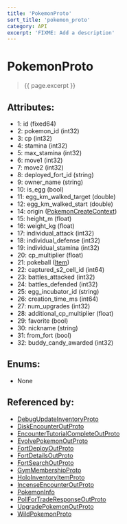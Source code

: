 ```yaml
---
title: 'PokemonProto'
sort_title: 'pokemon_proto'
category: API
excerpt: 'FIXME: Add a description'
---
```


[comment]: <> (THIS PART IS GENERATED - AKA DON'T EDIT THIS PART MANUALLY)

# PokemonProto

> {{ page.excerpt }}

## Attributes:

- 1: id (fixed64)
- 2: pokemon_id (int32)
- 3: cp (int32)
- 4: stamina (int32)
- 5: max_stamina (int32)
- 6: move1 (int32)
- 7: move2 (int32)
- 8: deployed_fort_id (string)
- 9: owner_name (string)
- 10: is_egg (bool)
- 11: egg_km_walked_target (double)
- 12: egg_km_walked_start (double)
- 14: origin ([PokemonCreateContext](../../enums/PokemonCreateContext/))
- 15: height_m (float)
- 16: weight_kg (float)
- 17: individual_attack (int32)
- 18: individual_defense (int32)
- 19: individual_stamina (int32)
- 20: cp_multiplier (float)
- 21: pokeball ([Item](../../enums/Item/))
- 22: captured_s2_cell_id (int64)
- 23: battles_attacked (int32)
- 24: battles_defended (int32)
- 25: egg_incubator_id (string)
- 26: creation_time_ms (int64)
- 27: num_upgrades (int32)
- 28: additional_cp_multiplier (float)
- 29: favorite (bool)
- 30: nickname (string)
- 31: from_fort (bool)
- 32: buddy_candy_awarded (int32)

## Enums:

- None

## Referenced by:

- [DebugUpdateInventoryProto](../DebugUpdateInventoryProto/)
- [DiskEncounterOutProto](../DiskEncounterOutProto/)
- [EncounterTutorialCompleteOutProto](../EncounterTutorialCompleteOutProto/)
- [EvolvePokemonOutProto](../EvolvePokemonOutProto/)
- [FortDeployOutProto](../FortDeployOutProto/)
- [FortDetailsOutProto](../FortDetailsOutProto/)
- [FortSearchOutProto](../FortSearchOutProto/)
- [GymMembershipProto](../GymMembershipProto/)
- [HoloInventoryItemProto](../HoloInventoryItemProto/)
- [IncenseEncounterOutProto](../IncenseEncounterOutProto/)
- [PokemonInfo](../PokemonInfo/)
- [PollForTradeResponseOutProto](../PollForTradeResponseOutProto/)
- [UpgradePokemonOutProto](../UpgradePokemonOutProto/)
- [WildPokemonProto](../WildPokemonProto/)

[comment]: <> (YOU CAN EDIT AFTER THIS)
